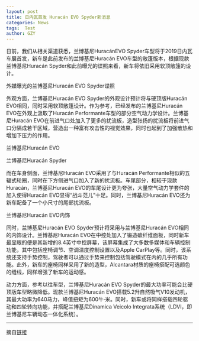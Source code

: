 ```yaml
---
layout: post
title: 日内瓦首发 Huracán EVO Spyder新消息
categories: News
tags:  Test
author: GZY
---
```


日前，我们从相关渠道获悉，兰博基尼HuracánEVO Spyder车型将于2019日内瓦车展首发，新车是此前发布的兰博基尼Huracán EVO车型的敞篷版本，根据现款兰博基尼Huracán Spyder和此前曝光的谍照来看，新车将依旧采用软顶敞篷的设计。

外媒曝光的兰博基尼Huracán EVO Spyder谍照

外观方面，兰博基尼Huracán EVO Spyder的外观设计预计将与硬顶版Huracán EVO相同，同时采用软顶敞篷设计。作为参考，已经发布的兰博基尼Huracán EVO在外观上汲取了Huracán Performante车型的部分空气动力学设计。兰博基尼Huracán EVO在前进气口处加入了更多的扰流板，造型张扬的扰流板将前进气口分隔成若干区域，营造出一种富有攻击性的视觉效果，同时也起到了加强散热和增加下压力的作用。

兰博基尼Huracán EVO

兰博基尼Huracán Spyder

而在车身侧面，兰博基尼Huracán EVO采用了与Huracán Performante相似的五辐式轮圈，同时在下方侧进气口加入了新的扰流板。车尾部分，相较于现款Huracán，兰博基尼Huracán EVO的车尾设计更为夸张，大量空气动力学套件的加入使得Huracán EVO显得“战斗范儿”十足。同时，兰博基尼Huracán EVO还为新车配备了一个小尺寸的尾部扰流板。

兰博基尼Huracán EVO内饰

同时，兰博基尼Huracán EVO Spyder预计将采用与兰博基尼Huracán EVO相同的内饰设计。兰博基尼Huracán EVO在中控处加入了锻造碳纤维面板，同时新车最显眼的便是其新增的8.4英寸中控屏幕，该屏幕集成了大多数多媒体和车辆控制功能，其中包括座椅调节、空调温度控制设置以及Apple CarPlay等。同时，该系统还支持手势控制，驾驶者可以通过手势来控制包括驾驶模式在内的几乎所有功能。此外，新车的座椅同样采用了新的造型，Alcantara材质的座椅搭配可选颜色的缝线，同样增强了新车的运动感。

动力方面，参考以往车型，兰博基尼Huracán EVO Spyder的最大功率可能会比硬顶版车型略微降低。现款兰博基尼Huracán EVO搭载5.2升自然吸气V10发动机，其最大功率为640马力，峰值扭矩为600牛·米。同时，新车或将同样搭载四轮驱动和四轮转向功能，并搭配兰博基尼Dinamica Veicolo Integrata系统（LDVI，即兰博基尼车辆动态一体化系统）。

*****

摘自[链接](http://auto.qq.com/a/20190131/000793.htm)